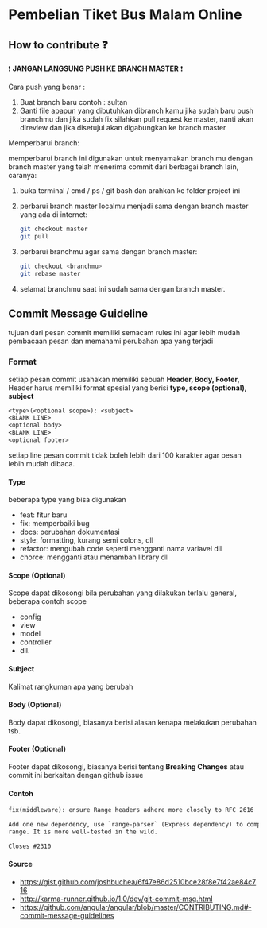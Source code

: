 # Pembelian Tiket Bus Malam Online

## How to contribute :question:

:heavy_exclamation_mark: **JANGAN LANGSUNG PUSH KE BRANCH MASTER** :heavy_exclamation_mark:

Cara push yang benar :

1. Buat branch baru contoh : sultan
2. Ganti file apapun yang dibutuhkan dibranch kamu jika sudah baru push branchmu dan jika sudah fix silahkan pull request ke master, nanti akan direview dan jika disetujui akan digabungkan ke branch master

Memperbarui branch:

memperbarui branch ini digunakan untuk menyamakan branch mu dengan branch master yang telah menerima commit dari berbagai branch lain, caranya:

1. buka terminal / cmd / ps / git bash dan arahkan ke folder project ini
2. perbarui branch master localmu menjadi sama dengan branch master yang ada di internet:

    ```zsh
    git checkout master
    git pull
    ```

3. perbarui branchmu agar sama dengan branch master:

   ```zsh
   git checkout <branchmu>
   git rebase master
   ```

4. selamat branchmu saat ini sudah sama dengan branch master.

## Commit Message Guideline

tujuan dari pesan commit memiliki semacam rules ini agar lebih mudah pembacaan pesan dan memahami perubahan apa yang terjadi

### Format

setiap pesan commit usahakan memiliki sebuah **Header, Body, Footer**, Header harus memiliki format spesial yang berisi **type, scope (optional), subject**

```txt
<type>(<optional scope>): <subject>
<BLANK LINE>
<optional body>
<BLANK LINE>
<optional footer>
```

setiap line pesan commit tidak boleh lebih dari 100 karakter agar pesan lebih mudah dibaca.

#### Type

beberapa type yang bisa digunakan

* feat: fitur baru
* fix: memperbaiki bug
* docs: perubahan dokumentasi
* style: formatting, kurang semi colons, dll
* refactor: mengubah code seperti mengganti nama variavel dll
* chorce: mengganti atau menambah library dll

#### Scope (Optional)

Scope dapat dikosongi bila perubahan yang dilakukan terlalu general, beberapa contoh scope

* config
* view
* model
* controller
* dll.

#### Subject

Kalimat rangkuman apa yang berubah

#### Body (Optional)

Body dapat dikosongi, biasanya berisi alasan kenapa melakukan perubahan tsb.

#### Footer (Optional)

Footer dapat dikosongi, biasanya berisi tentang **Breaking Changes** atau commit ini berkaitan dengan github issue

#### Contoh

```txt
fix(middleware): ensure Range headers adhere more closely to RFC 2616

Add one new dependency, use `range-parser` (Express dependency) to compute
range. It is more well-tested in the wild.

Closes #2310
```

#### Source

* https://gist.github.com/joshbuchea/6f47e86d2510bce28f8e7f42ae84c716
* http://karma-runner.github.io/1.0/dev/git-commit-msg.html
* https://github.com/angular/angular/blob/master/CONTRIBUTING.md#-commit-message-guidelines